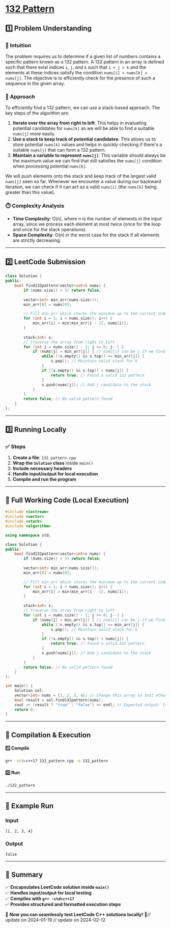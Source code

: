# **[132 Pattern](https://leetcode.com/problems/132-pattern/description/)**  

## **1️⃣ Problem Understanding**  
### **📌 Intuition**  
The problem requires us to determine if a given list of numbers contains a specific pattern known as a 132 pattern. A 132 pattern in an array is defined such that there exist indices `i`, `j`, and `k` such that `i < j < k` and the elements at these indices satisfy the condition `nums[i] < nums[k] < nums[j]`. The objective is to efficiently check for the presence of such a sequence in the given array.

### **🚀 Approach**  
To efficiently find a 132 pattern, we can use a stack-based approach. The key steps of the algorithm are:
1. **Iterate over the array from right to left**: This helps in evaluating potential candidates for `nums[k]` as we will be able to find a suitable `nums[j]` more easily.
2. **Use a stack to keep track of potential candidates**: This allows us to store potential `nums[k]` values and helps in quickly checking if there's a suitable `nums[j]` that can form a 132 pattern.
3. **Maintain a variable to represent `nums[j]`**: This variable should always be the maximum value we can find that still satisfies the `nums[j]` condition when processing potential `nums[k]`.

We will push elements onto the stack and keep track of the largest valid `nums[j]` seen so far. Whenever we encounter a value during our backward iteration, we can check if it can act as a valid `nums[i]` (the `nums[k]` being greater than this value).

### **⏱️ Complexity Analysis**  
- **Time Complexity**: O(n), where n is the number of elements in the input array, since we process each element at most twice (once for the loop and once for the stack operations).
- **Space Complexity**: O(n) in the worst case for the stack if all elements are strictly decreasing.

---  

## **2️⃣ LeetCode Submission**  
```cpp
class Solution {
public:
    bool find132pattern(vector<int>& nums) {
        if (nums.size() < 3) return false;
        
        vector<int> min_arr(nums.size());
        min_arr[0] = nums[0];

        // Fill min_arr which stores the minimum up to the current index
        for (int i = 1; i < nums.size(); i++) {
            min_arr[i] = min(min_arr[i - 1], nums[i]);
        }
        
        stack<int> s;
        // Traverse the array from right to left
        for (int j = nums.size() - 1; j >= 0; j--) {
            if (nums[j] > min_arr[j]) { // nums[j] can be j if we find valid i
                while (!s.empty() && s.top() <= min_arr[j]) {
                    s.pop(); // Maintain valid stack for k
                }
                if (!s.empty() && s.top() < nums[j]) {
                    return true; // Found a valid 132 pattern
                }
                s.push(nums[j]); // Add j candidate to the stack
            }
        }
        return false; // No valid pattern found
    }
};
```  

---  

## **3️⃣ Running Locally**  
### **✅ Steps**  
1. **Create a file**: `132_pattern.cpp`  
2. **Wrap the `Solution` class** inside `main()`  
3. **Include necessary headers**  
4. **Handle input/output for local execution**  
5. **Compile and run the program**  

---  

## **📝 Full Working Code (Local Execution)**  
```cpp
#include <iostream>
#include <vector>
#include <stack>
#include <algorithm>

using namespace std;

class Solution {
public:
    bool find132pattern(vector<int>& nums) {
        if (nums.size() < 3) return false;
        
        vector<int> min_arr(nums.size());
        min_arr[0] = nums[0];

        // Fill min_arr which stores the minimum up to the current index
        for (int i = 1; i < nums.size(); i++) {
            min_arr[i] = min(min_arr[i - 1], nums[i]);
        }
        
        stack<int> s;
        // Traverse the array from right to left
        for (int j = nums.size() - 1; j >= 0; j--) {
            if (nums[j] > min_arr[j]) { // nums[j] can be j if we find valid i
                while (!s.empty() && s.top() <= min_arr[j]) {
                    s.pop(); // Maintain valid stack for k
                }
                if (!s.empty() && s.top() < nums[j]) {
                    return true; // Found a valid 132 pattern
                }
                s.push(nums[j]); // Add j candidate to the stack
            }
        }
        return false; // No valid pattern found
    }
};

int main() {
    Solution sol;
    vector<int> nums = {1, 2, 3, 4}; // Change this array to test other cases
    bool result = sol.find132pattern(nums);
    cout << (result ? "true" : "false") << endl; // Expected output: false
    return 0;
}
```  

---  

## **🔧 Compilation & Execution**  
#### **1️⃣ Compile**  
```bash
g++ -std=c++17 132_pattern.cpp -o 132_pattern
```  

#### **2️⃣ Run**  
```bash
./132_pattern
```  

---  

## **🎯 Example Run**  
### **Input**  
```
[1, 2, 3, 4]
```  
### **Output**  
```
false
```  

---  

## **📌 Summary**  
✅ **Encapsulates LeetCode solution inside `main()`**  
✅ **Handles input/output for local testing**  
✅ **Compiles with `g++ -std=c++17`**  
✅ **Provides structured and formatted execution steps**  

🚀 **Now you can seamlessly test LeetCode C++ solutions locally!** 🚀// update on 2024-01-19
// update on 2024-02-12
